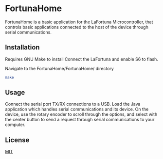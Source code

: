 # FortunaHome

FortunaHome is a basic application for the LaFortuna Microcontroller, that controls basic applications connected to the host of the device through serial communications.

## Installation

Requires GNU Make to install
Connect the LaFortuna and enable S6 to flash.

Navigate to the FortunaHome/FortunaHome/ directory
```bash
make
```

## Usage
Connect the serial port TX/RX connections to a USB.
Load the Java application which handles serial communications and its device.
On the device, use the rotary encoder to scroll through the options, and select with the center button to send a request through serial communications to your computer.

## License
[MIT](https://choosealicense.com/licenses/mit/)

